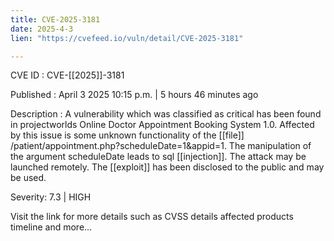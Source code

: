 ```yaml
---
title: CVE-2025-3181
date: 2025-4-3
lien: "https://cvefeed.io/vuln/detail/CVE-2025-3181"

---
```


CVE ID : CVE-[[2025]]-3181

Published :  April 3
2025
10:15 p.m. | 5 hours
46 minutes ago

Description : A vulnerability
which was classified as critical
has been found in projectworlds Online Doctor Appointment Booking System 1.0. Affected by this issue is some unknown functionality of the  [[file]] /patient/appointment.php?scheduleDate=1&appid=1. The manipulation of the argument scheduleDate leads to sql  [[injection]]. The attack may be launched remotely. The  [[exploit]] has been disclosed to the public and may be used.

Severity: 7.3 | HIGH

Visit the link for more details
such as CVSS details
affected products
timeline
and more...

